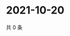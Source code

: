 # 2021-10-20

共 0 条

<!-- BEGIN WEIBO -->
<!-- 最后更新时间 Wed Oct 20 2021 18:09:19 GMT+0800 (China Standard Time) -->

<!-- END WEIBO -->

